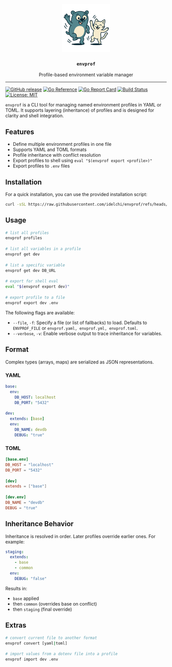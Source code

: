 <p align="center">
  <img alt="envprof logo" src="assets/envprof.png" height="150" />
  <h3 align="center"><code>envprof</code></h3>
  <p align="center">Profile-based environment variable manager</p>
</p>

---

[![GitHub release](https://img.shields.io/github/v/release/idelchi/envprof)](https://github.com/idelchi/envprof/releases)
[![Go Reference](https://pkg.go.dev/badge/github.com/idelchi/envprof.svg)](https://pkg.go.dev/github.com/idelchi/envprof)
[![Go Report Card](https://goreportcard.com/badge/github.com/idelchi/envprof)](https://goreportcard.com/report/github.com/idelchi/envprof)
[![Build Status](https://github.com/idelchi/envprof/actions/workflows/github-actions.yml/badge.svg)](https://github.com/idelchi/envprof/actions/workflows/github-actions.yml/badge.svg)
[![License: MIT](https://img.shields.io/badge/License-MIT-yellow.svg)](https://opensource.org/licenses/MIT)

`envprof` is a CLI tool for managing named environment profiles in YAML or TOML.
It supports layering (inheritance) of profiles and is designed for clarity and shell integration.

## Features

- Define multiple environment profiles in one file
- Supports YAML and TOML formats
- Profile inheritance with conflict resolution
- Export profiles to shell using `eval "$(envprof export <profile>)"`
- Export profiles to `.env` files

## Installation

For a quick installation, you can use the provided installation script:

```sh
curl -sSL https://raw.githubusercontent.com/idelchi/envprof/refs/heads/main/install.sh | sh -s -- -d ~/.local/bin
```

## Usage

```sh
# list all profiles
envprof profiles

# list all variables in a profile
envprof get dev

# list a specific variable
envprof get dev DB_URL

# export for shell eval
eval "$(envprof export dev)"

# export profile to a file
envprof export dev .env
```

The following flags are available:

- `--file`, `-f`: Specify a file (or list of fallbacks) to load.
  Defaults to `ENVPROF_FILE` or `envprof.yaml, envprof.yml, envprof.toml`.
- `--verbose`, `-v`: Enable verbose output to trace inheritance for variables.

## Format

Complex types (arrays, maps) are serialized as JSON representations.

### YAML

```yaml
base:
  env:
    DB_HOST: localhost
    DB_PORT: "5432"

dev:
  extends: [base]
  env:
    DB_NAME: devdb
    DEBUG: "true"
```

### TOML

```toml
[base.env]
DB_HOST = "localhost"
DB_PORT = "5432"

[dev]
extends = ["base"]

[dev.env]
DB_NAME = "devdb"
DEBUG = "true"
```

## Inheritance Behavior

Inheritance is resolved in order. Later profiles override earlier ones. For example:

```yaml
staging:
  extends:
    - base
    - common
  env:
    DEBUG: "false"
```

Results in:

- `base` applied
- then `common` (overrides base on conflict)
- then `staging` (final override)

## Extras

```sh
# convert current file to another format
envprof convert [yaml|toml]

# import values from a dotenv file into a profile
envprof import dev .env
```
